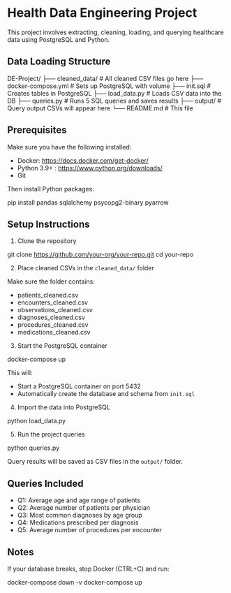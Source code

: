 # Health Data Engineering Project

This project involves extracting, cleaning, loading, and querying healthcare data using PostgreSQL and Python.

## Data Loading Structure

DE-Project/
├── cleaned_data/            # All cleaned CSV files go here
├── docker-compose.yml       # Sets up PostgreSQL with volume
├── init.sql                 # Creates tables in PostgreSQL
├── load_data.py           # Loads CSV data into the DB
├── queries.py           # Runs 5 SQL queries and saves results
├── output/                  # Query output CSVs will appear here
└── README.md                # This file

## Prerequisites

Make sure you have the following installed:

- Docker: https://docs.docker.com/get-docker/
- Python 3.9+ : https://www.python.org/downloads/
- Git

Then install Python packages:

pip install pandas sqlalchemy psycopg2-binary pyarrow

## Setup Instructions

1. Clone the repository

git clone https://github.com/your-org/your-repo.git
cd your-repo

2. Place cleaned CSVs in the `cleaned_data/` folder

Make sure the folder contains:
- patients_cleaned.csv
- encounters_cleaned.csv
- observations_cleaned.csv
- diagnoses_cleaned.csv
- procedures_cleaned.csv
- medications_cleaned.csv

3. Start the PostgreSQL container

docker-compose up

This will:
- Start a PostgreSQL container on port 5432
- Automatically create the database and schema from `init.sql`

4. Import the data into PostgreSQL

python load_data.py

5. Run the project queries

python queries.py

Query results will be saved as CSV files in the `output/` folder.

## Queries Included

- Q1: Average age and age range of patients
- Q2: Average number of patients per physician
- Q3: Most common diagnoses by age group
- Q4: Medications prescribed per diagnosis
- Q5: Average number of procedures per encounter

## Notes

If your database breaks, stop Docker (CTRL+C) and run:

docker-compose down -v
docker-compose up
